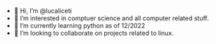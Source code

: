 - 👋 Hi, I’m @lucaliceti
- 👀 I’m interested in comptuer science and all computer related stuff.
- 🌱 I’m currently learning python as of 12/2022
- 💞️ I’m looking to collaborate on projects related to linux.

<!---
lucaliceti/lucaliceti is a ✨ special ✨ repository because its `README.md` (this file) appears on your GitHub profile.
You can click the Preview link to take a look at your changes.
--->
